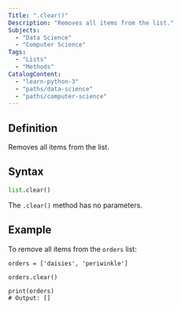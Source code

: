 ```yaml
---
Title: ".clear()"
Description: "Removes all items from the list."
Subjects:
  - "Data Science"
  - "Computer Science"
Tags:
  - "Lists"
  - "Methods"
CatalogContent:
  - "learn-python-3"
  - "paths/data-science"
  - "paths/computer-science"
---
```


## Definition 

Removes all items from the list.

## Syntax

```py
list.clear()
```

The `.clear()` method has no parameters.

## Example

To remove all items from the `orders` list:

```codebyte/python
orders = ['daisies', 'periwinkle']

orders.clear()

print(orders)
# Output: []
```